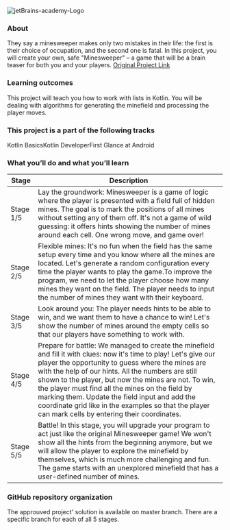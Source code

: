 ![jetBrains-academy-Logo](https://getlogovector.com/wp-content/uploads/2021/06/jetbrains-academy-logo-vector.png)

### About 
They say a minesweeper makes only two mistakes in their life: the first is their choice of occupation, and the second one is fatal. In this project, you will create your own, safe "Minesweeper" – a game that will be a brain teaser for both you and your players.
[Original Project Link](https://hyperskill.org/projects/8?track=18)
### Learning outcomes
This project will teach you how to work with lists in Kotlin. You will be dealing with algorithms for generating the minefield and processing the player moves.
### This project is a part of the following tracks
Kotlin BasicsKotlin DeveloperFirst Glance at Android
### What you’ll do and what you’ll learn
|Stage|Description|
|-------|----------|
|Stage 1/5|Lay the groundwork: Minesweeper is a game of logic where the player is presented with a field full of hidden mines. The goal is to mark the positions of all mines without setting any of them off. It's not a game of wild guessing: it offers hints showing the number of mines around each cell. One wrong move, and game over!|
|Stage 2/5|Flexible mines: It's no fun when the field has the same setup every time and you know where all the mines are located. Let's generate a random configuration every time the player wants to play the game.To improve the program, we need to let the player choose how many mines they want on the field. The player needs to input the number of mines they want with their keyboard.|
|Stage 3/5|Look around you: The player needs hints to be able to win, and we want them to have a chance to win! Let's show the number of mines around the empty cells so that our players have something to work with.|
|Stage 4/5|Prepare for battle: We managed to create the minefield and fill it with clues: now it's time to play! Let's give our player the opportunity to guess where the mines are with the help of our hints. All the numbers are still shown to the player, but now the mines are not. To win, the player must find all the mines on the field by marking them. Update the field input and add the coordinate grid like in the examples so that the player can mark cells by entering their coordinates.|
|Stage 5/5|Battle! In this stage, you will upgrade your program to act just like the original Minesweeper game! We won't show all the hints from the beginning anymore, but we will allow the player to explore the minefield by themselves, which is much more challenging and fun. The game starts with an unexplored minefield that has a user-defined number of mines.|

### GitHub repository organization
The approuved project' solution is available on master branch. 
There are a specific branch for each of all 5 stages. 

